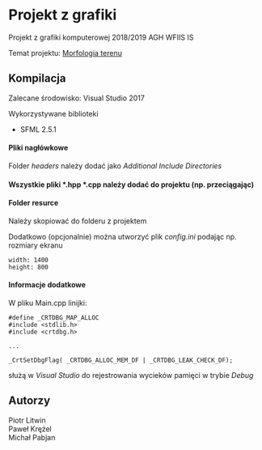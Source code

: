 # Projekt z grafiki

Projekt z grafiki komputerowej 2018/2019 AGH WFIIS IS

Temat projektu: [Morfologia terenu](temat.pdf)

## Kompilacja

Zalecane środowisko: Visual Studio 2017

Wykorzystywane biblioteki
- SFML 2.5.1

#### Pliki nagłówkowe
Folder _headers_ należy dodać jako *Additional Include Directories*

#### Wszystkie pliki *.hpp *.cpp należy dodać do projektu (np. przeciągając)

#### Folder resurce
Należy skopiować do folderu z projektem  
  
Dodatkowo (opcjonalnie) można utworzyć plik *config.ini* podając np. rozmiary ekranu
```
width: 1400
height: 800
```
#### Informacje dodatkowe
W pliku Main.cpp linijki:
```
#define _CRTDBG_MAP_ALLOC
#include <stdlib.h>
#include <crtdbg.h>

...

_CrtSetDbgFlag( _CRTDBG_ALLOC_MEM_DF | _CRTDBG_LEAK_CHECK_DF);
```
służą w *Visual Studio* do rejestrowania wycieków pamięci w trybie *Debug*
## Autorzy

Piotr Litwin  
Paweł Krężel  
Michał Pabjan  
